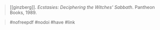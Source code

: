 > [[ginzberg]]. *Ecstasies: Deciphering the Witches' Sabbath*. Pantheon Books, 1989.

> #nofreepdf #nodoi 
> #have #link 
